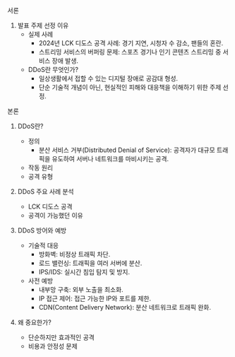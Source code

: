 서론
1. 발표 주제 선정 이유
    * 실제 사례
        * 2024년 LCK 디도스 공격 사례: 경기 지연, 시청자 수 감소, 팬들의 혼란.
        * 스트리밍 서비스의 버퍼링 문제: 스포츠 경기나 인기 콘텐츠 스트리밍 중 서비스 장애 발생.
    * DDoS란 무엇인가?
        * 일상생활에서 접할 수 있는 디지털 장애로 공감대 형성.
        * 단순 기술적 개념이 아닌, 현실적인 피해와 대응책을 이해하기 위한 주제 선정.

본론
1. DDoS란?
    * 정의
        * 분산 서비스 거부(Distributed Denial of Service): 공격자가 대규모 트래픽을 유도하여 서버나 네트워크를 마비시키는 공격.
    * 작동 원리
    * 공격 유형
2. DDoS 주요 사례 분석
    * LCK 디도스 공격
    * 공격이 가능했던 이유

3. DDoS 방어와 예방
    * 기술적 대응
        * 방화벽: 비정상 트래픽 차단.
        * 로드 밸런싱: 트래픽을 여러 서버에 분산.
        * IPS/IDS: 실시간 침입 탐지 및 방지.
    * 사전 예방
        * 내부망 구축: 외부 노출을 최소화.
        * IP 접근 제어: 접근 가능한 IP와 포트를 제한.
        * CDN(Content Delivery Network): 분산 네트워크로 트래픽 완화.
4. 왜 중요한가?
    * 단순하지만 효과적인 공격
    * 비용과 안정성 문제

